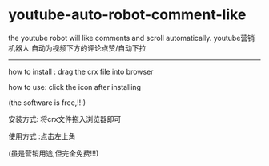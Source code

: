 # youtube-auto-robot-comment-like
the youtube robot will like comments and scroll automatically. youtube营销机器人 自动为视频下方的评论点赞/自动下拉


----------------------------------------------------------------------------------------------
how to install : drag the  crx file into browser

how to use: click the icon after installing

(the software is free,!!!)

安装方式: 将crx文件拖入浏览器即可

使用方式 :点击左上角

(虽是营销用途,但完全免费!!!)
